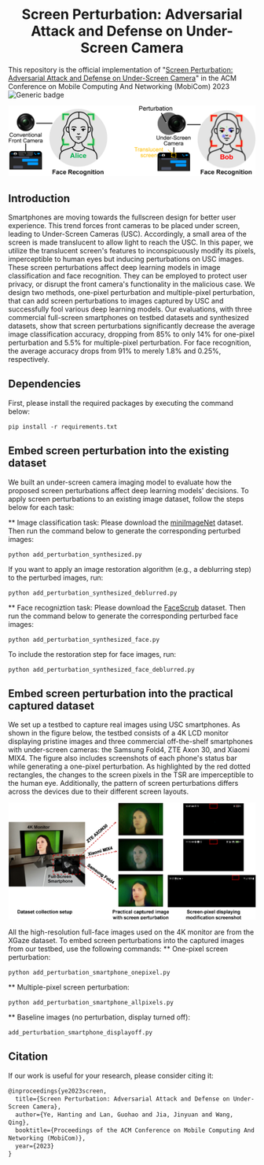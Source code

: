 <h1 align="center"> Screen Perturbation: Adversarial Attack and Defense on Under-Screen Camera</h1>

This repository is the official implementation of "[Screen Perturbation: Adversarial Attack and Defense on Under-Screen Camera](https://doi.org/10.1145/3570361.3613278)"
in the ACM Conference on Mobile Computing And Networking (MobiCom) 2023 
![Generic badge](https://img.shields.io/badge/code-official-green.svg)

![overview1](./Overview1.png)

## Introduction
Smartphones are moving towards the fullscreen design for better user experience. This trend forces front cameras to be placed under screen, leading to Under-Screen Cameras (USC). Accordingly, a small area of the screen is made translucent to allow light to reach the USC. In this paper, we utilize the translucent screen's features to inconspicuously modify its pixels, imperceptible to human eyes but inducing perturbations on USC images. These screen perturbations affect deep learning models in image classification and face recognition. They can be employed to protect user privacy, or disrupt the front camera's functionality in the malicious case. We design two methods, one-pixel perturbation and multiple-pixel perturbation, that can add screen perturbations to images captured by USC and successfully fool various deep learning models. Our evaluations, with three commercial full-screen smartphones on testbed datasets and synthesized datasets, show that screen perturbations significantly decrease the average image classification accuracy, dropping from 85% to only 14% for one-pixel perturbation and 5.5% for multiple-pixel perturbation. For face recognition, the average accuracy drops from 91% to merely 1.8% and 0.25%, respectively.

## Dependencies
First, please install the required packages by executing the command below:
```
pip install -r requirements.txt
```

## Embed screen perturbation into the existing dataset
We built an under-screen camera imaging model to evaluate how the proposed screen perturbations affect deep learning models' decisions. To apply screen perturbations to an existing image dataset, follow the steps below for each task:

** Image classification task:
Please download the [miniImageNet](https://www.kaggle.com/datasets/arjunashok33/miniimagenet) dataset. Then run the command below to generate the corresponding perturbed images:
```
python add_perturbation_synthesized.py
```
If you want to apply an image restoration algorithm (e.g., a deblurring step) to the perturbed images, run:
```
python add_perturbation_synthesized_deblurred.py
```
** Face recogniztion task:
Please download the [FaceScrub](https://vintage.winklerbros.net/facescrub.html) dataset. Then run the command below to generate the corresponding perturbed face images:
```
python add_perturbation_synthesized_face.py
```
To include the restoration step for face images, run:
```
python add_perturbation_synthesized_face_deblurred.py
```

## Embed screen perturbation into the practical captured dataset
We set up a testbed to capture real images using USC smartphones. As shown in the figure below, the testbed consists of a 4K LCD monitor displaying pristine images and three commercial off-the-shelf smartphones with under-screen cameras: the Samsung Fold4, ZTE Axon 30, and Xiaomi MIX4. The figure also includes screenshots of each phone's status bar while generating a one-pixel perturbation. As highlighted by the red dotted rectangles, the changes to the screen pixels in the TSR are imperceptible to the human eye. Additionally, the pattern of screen perturbations differs across the devices due to their different screen layouts.

![overview2](./Overview2.png)

All the high-resolution full-face images used on the 4K monitor are from the XGaze dataset. To embed screen perturbations into the captured images from our testbed, use the following commands:
** One-pixel screen perturbation:
```
python add_perturbation_smartphone_onepixel.py
```
** Multiple-pixel screen perturbation:
```
python add_perturbation_smartphone_allpixels.py
```
** Baseline images (no perturbation, display turned off):
```
add_perturbation_smartphone_displayoff.py
```




## Citation

If our work is useful for your research, please consider citing it:

```
@inproceedings{ye2023screen,
  title={Screen Perturbation: Adversarial Attack and Defense on Under-Screen Camera},
  author={Ye, Hanting and Lan, Guohao and Jia, Jinyuan and Wang, Qing},
  booktitle={Proceedings of the ACM Conference on Mobile Computing And Networking (MobiCom)},
  year={2023}
}
```